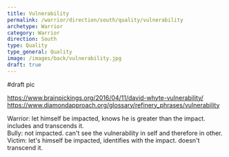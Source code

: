 ```yaml
---
title: Vulnerability
permalink: /warrior/direction/south/quality/vulnerability
archetype: Warrior
category: Warrior
direction: South
type: Quality
type_general: Quality
image: /images/back/vulnerability.jpg
draft: true
---
```

#draft pic  
  
https://www.brainpickings.org/2016/04/11/david-whyte-vulnerability/  
https://www.diamondapproach.org/glossary/refinery_phrases/vulnerability  
  
Warrior: let himself be impacted, knows he is greater than the impact. includes and transcends it.  
Bully: not impacted. can't see the vulnerability in self and therefore in other.   
Victim: let's himself be impacted, identifies with the impact. doesn't transcend it.  
  

